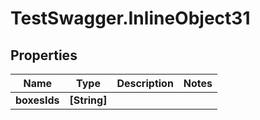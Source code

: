 # TestSwagger.InlineObject31

## Properties

Name | Type | Description | Notes
------------ | ------------- | ------------- | -------------
**boxesIds** | **[String]** |  | 


